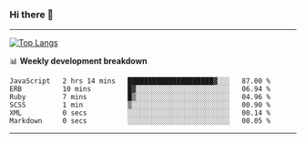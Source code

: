 ### Hi there 👋

-------
[![Top Langs](https://github-readme-stats.vercel.app/api/top-langs/?username=ashish-r)](https://github.com/anuraghazra/github-readme-stats)

📊 **Weekly development breakdown**
<!--START_SECTION:waka-->

```text
JavaScript   2 hrs 14 mins   █████████████████████▓░░░   87.00 %
ERB          10 mins         █▓░░░░░░░░░░░░░░░░░░░░░░░   06.94 %
Ruby         7 mins          █▒░░░░░░░░░░░░░░░░░░░░░░░   04.96 %
SCSS         1 min           ▒░░░░░░░░░░░░░░░░░░░░░░░░   00.90 %
XML          0 secs          ░░░░░░░░░░░░░░░░░░░░░░░░░   00.14 %
Markdown     0 secs          ░░░░░░░░░░░░░░░░░░░░░░░░░   00.05 %
```

<!--END_SECTION:waka-->
-------

<!--
**ashish-r/ashish-r** is a ✨ _special_ ✨ repository because its `README.md` (this file) appears on your GitHub profile.

Here are some ideas to get you started:

- 🔭 I’m currently working on ...
- 🌱 I’m currently learning ...
- 👯 I’m looking to collaborate on ...
- 🤔 I’m looking for help with ...
- 💬 Ask me about ...
- 📫 How to reach me: ...
- 😄 Pronouns: ...
- ⚡ Fun fact: ...
-->

